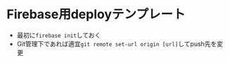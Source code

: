 # Firebase用deployテンプレート
- 最初に`firebase init`しておく
- Git管理下であれば適宜`git remote set-url origin [url]`してpush先を変更